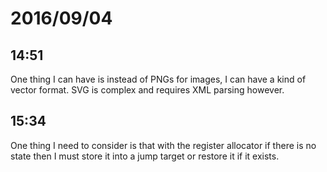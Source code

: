 # 2016/09/04

## 14:51

One thing I can have is instead of PNGs for images, I can have a kind of
vector format. SVG is complex and requires XML parsing however.

## 15:34

One thing I need to consider is that with the register allocator if there is
no state then I must store it into a jump target or restore it if it exists.

